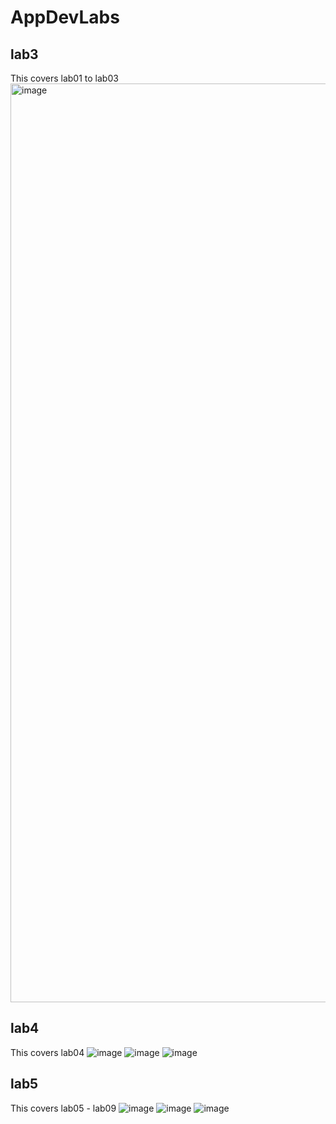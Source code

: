 # AppDevLabs

## lab3
This covers lab01 to lab03
<img width="1470" alt="image" src="https://github.com/user-attachments/assets/d03d7084-56ab-4c0f-b5a4-d78481f10e19">

## lab4
This covers lab04
![image](https://github.com/user-attachments/assets/8db58e08-9eb1-4a8f-913c-15da15f66766)
![image](https://github.com/user-attachments/assets/98d322c3-d07e-4d30-a79f-ffbceb373fc1)
![image](https://github.com/user-attachments/assets/1b058df0-2e4f-4ffd-a284-2be5d651590e)

## lab5
This covers lab05 - lab09
![image](https://github.com/user-attachments/assets/d9db0cbd-4145-457b-a81a-8d7b0ce5b946)
![image](https://github.com/user-attachments/assets/bdc5356e-5f13-4c0f-853a-95994dbc073b)
![image](https://github.com/user-attachments/assets/c8dbf4f0-0628-4b9b-8c4a-9ab631a96e74)
